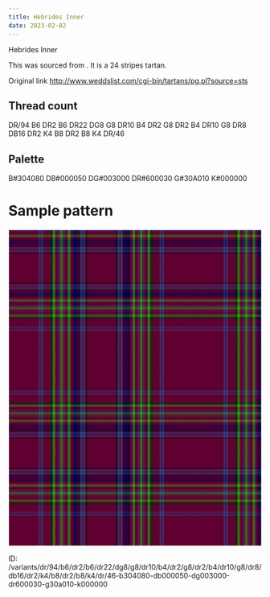 ```yaml
---
title: Hebrides Inner
date: 2023-02-02
---
```

Hebrides Inner

This was sourced from <no value>.  It is a 24 stripes tartan.

Original link http://www.weddslist.com/cgi-bin/tartans/pg.pl?source=sts

## Thread count
DR/94 B6 DR2 B6 DR22 DG8 G8 DR10 B4 DR2 G8 DR2 B4 DR10 G8 DR8 DB16 DR2 K4 B8 DR2 B8 K4 DR/46

## Palette
B#304080 DB#000050 DG#003000 DR#600030 G#30A010 K#000000

# Sample pattern

![Tartan detail](tartan.png "DR/94 B6 DR2 B6 DR22 DG8 G8 DR10 B4 DR2 G8 DR2 B4 DR10 G8 DR8 DB16 DR2 K4 B8 DR2 B8 K4 DR/46 tartan")

ID: /variants/dr/94/b6/dr2/b6/dr22/dg8/g8/dr10/b4/dr2/g8/dr2/b4/dr10/g8/dr8/db16/dr2/k4/b8/dr2/b8/k4/dr/46-b304080-db000050-dg003000-dr600030-g30a010-k000000